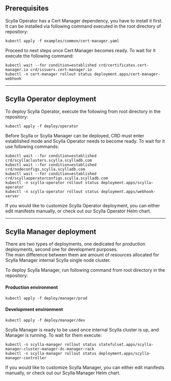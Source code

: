 ## Prerequisites

Scylla Operator has a Cert Manager dependency, you have to install it first. 
It can be installed via following command executed in the root directory of repository:
```shell
kubectl apply -f examples/common/cert-manager.yaml
```

Proceed to next steps once Cert Manager becomes ready. To wait for it execute the following command:
```shell
kubectl wait --for condition=established crd/certificates.cert-manager.io crd/issuers.cert-manager.io
kubectl -n cert-manager rollout status deployment.apps/cert-manager-webhook
```

---

## Scylla Operator deployment

To deploy Scylla Operator, execute the following from root directory in the repository:
```shell
kubectl apply -f deploy/operator
```

Before Scylla or Scylla Manager can be deployed, CRD must enter established mode and Scylla Operator needs to become ready.
To wait for it use following commands:
```shell
kubectl wait --for condition=established crd/scyllaclusters.scylla.scylladb.com
kubectl wait --for condition=established crd/nodeconfigs.scylla.scylladb.com
kubectl wait --for condition=established crd/scyllaoperatorconfigs.scylla.scylladb.com
kubectl -n scylla-operator rollout status deployment.apps/scylla-operator
kubectl -n scylla-operator rollout status deployment.apps/webhook-server
```

If you would like to customize Scylla Operator deployment, you can either edit manifests manually, 
or check out our Scylla Operator Helm chart.

---

## Scylla Manager deployment

There are two types of deployments, one dedicated for production deployments, second one for development purposes. \
The main difference between them are amount of resources allocated for Scylla Manager internal Scylla single node cluster. 

To deploy Scylla Manager, run following command from root directory in the repository:
#### Production environment
```shell
kubectl apply -f deploy/manager/prod
```

#### Development environment
```shell
kubectl apply -f deploy/manager/dev
```

Scylla Manager is ready to be used once internal Scylla cluster is up, and Manager is running. To wait for them execute:
```shell
kubectl -n scylla-manager rollout status statefulset.apps/scylla-manager-cluster-manager-dc-manager-rack
kubectl -n scylla-manager rollout status deployment.apps/scylla-manager-controller
```

If you would like to customize Scylla Manager, you can either edit manifests manually, 
or check out our Scylla Manager Helm chart.
